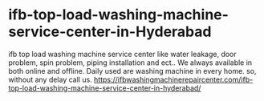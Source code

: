 # ifb-top-load-washing-machine-service-center-in-Hyderabad
ifb top load washing machine service center like water leakage, door problem, spin problem, piping installation and ect.. We always available in both online and offline. Daily used are washing machine in every home. so, without any delay call us.  https://ifbwashingmachinerepaircenter.com/ifb-top-load-washing-machine-service-center-in-hyderabad/
